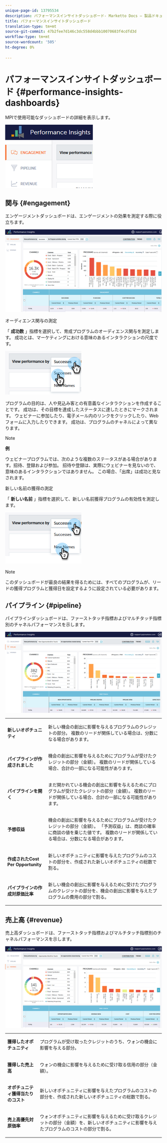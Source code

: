 ```yaml
---
unique-page-id: 13795534
description: パフォーマンスインサイトダッシュボード- Marketto Docs — 製品ドキュメント
title: パフォーマンスインサイトダッシュボード
translation-type: tm+mt
source-git-commit: 47b2fee7d146c3dc558d4bbb10070683f4cdfd3d
workflow-type: tm+mt
source-wordcount: '505'
ht-degree: 0%

---
```



# パフォーマンスインサイトダッシュボード {#performance-insights-dashboards}

MPIで使用可能なダッシュボードの詳細を表示します。

![](assets/1-4.png)

## 関与 {#engagement}

エンゲージメントダッシュボードは、エンゲージメントの効果を測定する際に役立ちます。

![](assets/two-3.png)

オーディエンス関与の測定

「 **成功数** 」指標を選択して、育成プログラムのオーディエンス関与を測定します。 成功とは、マーケティングにおける意味のあるインタラクションの尺度です。

![](assets/3-4.png)

プログラムの目的は、人や見込み客との有意義なインタラクションを作成することです。 成功は、その目標を達成したステータスに達したときにマークされます。 ウェビナーに参加したり、電子メール内のリンクをクリックしたり、Webフォームに入力したりできます。 成功は、プログラムのチャネルによって異なります。

>[!NOTE]
>
>**例**
>
>ウェビナープログラムでは、次のような複数のステータスがある場合があります。招待、登録および参加。 招待や登録は、実際にウェビナーを見ないので、意味のあるインタラクションではありません。 この場合、「出席」は成功と見なされます。

新しい名前の獲得の測定

「 **新しい名前** 」指標を選択して、新しい名前獲得プログラムの有効性を測定します。

![](assets/4-3.png)

>[!NOTE]
>
>このダッシュボードが最良の結果を得るためには、すべてのプログラムが、リードの獲得プログラムと獲得日を設定するように設定されている必要があります。

## パイプライン {#pipeline}

パイプラインダッシュボードは、ファーストタッチ指標およびマルチタッチ指標別のチャネルパフォーマンスを示します。

![](assets/five-1.png)

<table> 
 <tbody> 
  <tr> 
   <td><p><strong>新しいオポチュニティ</strong></p></td> 
   <td><p>新しい機会の創出に影響を与えるプログラムのクレジットの部分。 複数のリードが関係している場合は、分数になる場合があります。</p></td> 
  </tr> 
  <tr> 
   <td><p><strong>パイプラインが作成されました</strong></p></td> 
   <td><p>機会の創出に影響を与えるためにプログラムが受けたクレジットの部分（金額）。 複数のリードが関係している場合、合計の一部になる可能性があります。</p></td> 
  </tr> 
  <tr> 
   <td><p><strong>パイプラインを開く</strong></p></td> 
   <td><p>まだ開かれている機会の創出に影響を与えるためにプログラムが受けたクレジットの部分（金額）。 複数のリードが関係している場合、合計の一部になる可能性があります。</p></td> 
  </tr> 
  <tr> 
   <td><p><strong>予想収益</strong></p></td> 
   <td><p>機会の創出に影響を与えるためにプログラムが受けたクレジットの部分（金額）。 「予測収益」は、商談の確率に商談の値を乗じた値です。 複数のリードが関係している場合は、分数になる場合があります。</p></td> 
  </tr> 
  <tr> 
   <td><p><strong>作成されたCost Per Opportunity</strong></p></td> 
   <td><p>新しいオポチュニティに影響を与えたプログラムのコストの部分を、作成された新しいオポチュニティの総数で割る。</p></td> 
  </tr> 
  <tr> 
   <td><p><strong>パイプラインの作成対原価比率</strong></p></td> 
   <td><p>新しい機会の創出に影響を与えるために受けたプログラムのクレジットの部分を、機会の創出に影響を与えたプログラムの費用の部分で割る。</p></td> 
  </tr> 
 </tbody> 
</table>

## 売上高 {#revenue}

売上高ダッシュボードは、ファーストタッチ指標およびマルチタッチ指標別のチャネルパフォーマンスを示します。

![](assets/six-1.png)

<table> 
 <tbody> 
  <tr> 
   <td><p><strong>獲得したオポチュニティ</strong></p></td> 
   <td><p>プログラムが受け取ったクレジットのうち、ウォンの機会に影響を与える部分。</p></td> 
  </tr> 
  <tr> 
   <td><p><strong>獲得した売上高</strong></p></td> 
   <td><p>ウォンの機会に影響を与えるために受け取る信用の部分（金額）。</p></td> 
  </tr> 
  <tr> 
   <td><p><strong>オポチュニティ獲得当たりのコスト</strong></p></td> 
   <td><p>新しいオポチュニティに影響を与えたプログラムのコストの部分を、作成された新しいオポチュニティの総数で割る。</p></td> 
  </tr> 
  <tr> 
   <td><p><strong>売上高優先対原価率</strong></p></td> 
   <td><p>ウォンオポチュニティに影響を与えるために受け取るクレジットの部分（金額）を、新しいオポチュニティに影響を与えたプログラムのコストの部分で割る。</p></td> 
  </tr> 
 </tbody> 
</table>

